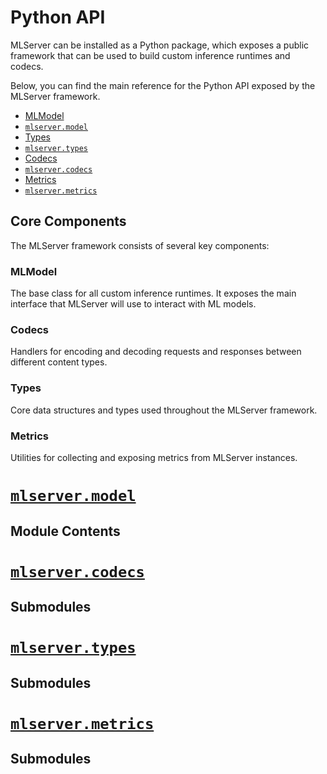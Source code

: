 # Python API

MLServer can be installed as a Python package, which exposes a public
framework that can be used to build custom inference runtimes and codecs.

Below, you can find the main reference for the Python API exposed by the
MLServer framework.

* [MLModel](model.md)
* [`mlserver.model`](model.md#module-mlserver.model)
* [Types](types.md)
* [`mlserver.types`](types.md#module-mlserver.types)
* [Codecs](codecs.md)
* [`mlserver.codecs`](codecs.md#module-mlserver.codecs)
* [Metrics](metrics.md)
* [`mlserver.metrics`](metrics.md#module-mlserver.metrics)

## Core Components

The MLServer framework consists of several key components:

### MLModel

The base class for all custom inference runtimes. It exposes the main interface that MLServer will use to interact with ML models.

### Codecs

Handlers for encoding and decoding requests and responses between different content types.

### Types

Core data structures and types used throughout the MLServer framework.

### Metrics

Utilities for collecting and exposing metrics from MLServer instances.

# [`mlserver.model`](#module-mlserver.model)

## Module Contents

# [`mlserver.codecs`](#module-mlserver.codecs)

## Submodules

# [`mlserver.types`](types.md#module-mlserver.types)

## Submodules

# [`mlserver.metrics`](#module-mlserver.metrics)

## Submodules
